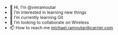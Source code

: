 - 👋 Hi, I’m @vmramoutar
- 👀 I’m interested in learning new things
- 🌱 I’m currently learning Git
- 💞️ I’m looking to collaborate on Wireless
- 📫 How to reach me michael.ramoutar@carrier.com

<!---
vmramoutar/vmramoutar is a ✨ special ✨ repository because its `README.md` (this file) appears on your GitHub profile.
You can click the Preview link to take a look at your changes.
--->
